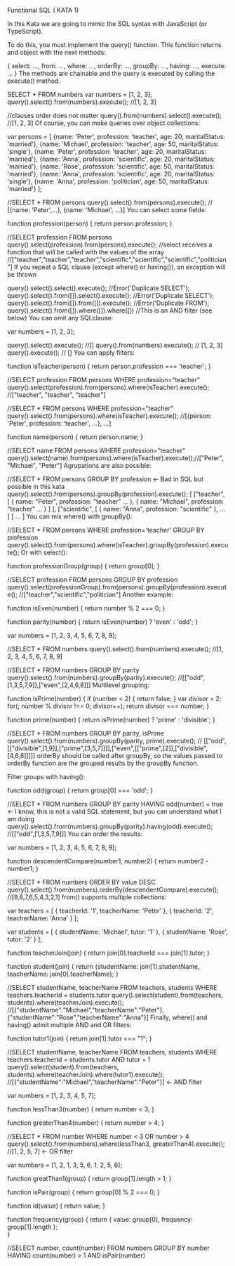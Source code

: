 Functional SQL ( KATA 1)

In this Kata we are going to mimic the SQL syntax with JavaScript (or TypeScript).

To do this, you must implement the query() function. This function returns and object with the next methods:

{
  select: ...,
  from: ...,
  where: ...,
  orderBy: ...,
  groupBy: ...,
  having: ...,
  execute: ...
}
The methods are chainable and the query is executed by calling the execute() method.

SELECT * FROM numbers
var numbers = [1, 2, 3];
query().select().from(numbers).execute(); //[1, 2, 3]

//clauses order does not matter
query().from(numbers).select().execute(); //[1, 2, 3]
Of course, you can make queries over object collections:

var persons = [
  {name: 'Peter', profession: 'teacher', age: 20, maritalStatus: 'married'},
  {name: 'Michael', profession: 'teacher', age: 50, maritalStatus: 'single'},
  {name: 'Peter', profession: 'teacher', age: 20, maritalStatus: 'married'},
  {name: 'Anna', profession: 'scientific', age: 20, maritalStatus: 'married'},
  {name: 'Rose', profession: 'scientific', age: 50, maritalStatus: 'married'},
  {name: 'Anna', profession: 'scientific', age: 20, maritalStatus: 'single'},
  {name: 'Anna', profession: 'politician', age: 50, maritalStatus: 'married'}
];

//SELECT * FROM persons
query().select().from(persons).execute(); // [{name: 'Peter',...}, {name: 'Michael', ...}]
You can select some fields:

function profession(person) {
  return person.profession;
}

//SELECT profession FROM persons
query().select(profession).from(persons).execute(); //select receives a function that will be called with the values of the array //["teacher","teacher","teacher","scientific","scientific","scientific","politician"]
If you repeat a SQL clause (except where() or having()), an exception will be thrown

query().select().select().execute(); //Error('Duplicate SELECT');
query().select().from([]).select().execute(); //Error('Duplicate SELECT');
query().select().from([]).from([]).execute(); //Error('Duplicate FROM');
query().select().from([]).where([]).where([]) //This is an AND filter (see below)
You can omit any SQLclause:

var numbers = [1, 2, 3];

query().select().execute(); //[]
query().from(numbers).execute(); // [1, 2, 3]
query().execute(); // []
You can apply filters:

function isTeacher(person) {
  return person.profession === 'teacher';
}

//SELECT profession FROM persons WHERE profession="teacher" 
query().select(profession).from(persons).where(isTeacher).execute(); //["teacher", "teacher", "teacher"]

//SELECT * FROM persons WHERE profession="teacher" 
query().select().from(persons).where(isTeacher).execute(); //[{person: 'Peter', profession: 'teacher', ...}, ...]

function name(person) {
  return person.name;
}

//SELECT name FROM persons WHERE profession="teacher" 
query().select(name).from(persons).where(isTeacher).execute();//["Peter", "Michael", "Peter"]
Agrupations are also possible:

//SELECT * FROM persons GROUP BY profession <- Bad in SQL but possible in this kata
query().select().from(persons).groupBy(profession).execute(); 
[
  ["teacher",
     [
       {
        name: "Peter",
        profession: "teacher"
        ...
      },
      {
        name: "Michael",
        profession: "teacher"
        ...
      }
    ]
  ],
  ["scientific",
    [
       {
          name: "Anna",
          profession: "scientific"
        },
     ...
   ]
  ]
  ...
]
You can mix where() with groupBy():

//SELECT * FROM persons WHERE profession='teacher' GROUP BY profession
query().select().from(persons).where(isTeacher).groupBy(profession).execute();
Or with select():

function professionGroup(group) {
  return group[0];
}

//SELECT profession FROM persons GROUP BY profession
query().select(professionGroup).from(persons).groupBy(profession).execute(); //["teacher","scientific","politician"]
Another example:

function isEven(number) {
  return number % 2 === 0;
}

function parity(number) {
  return isEven(number) ? 'even' : 'odd';
}

var numbers = [1, 2, 3, 4, 5, 6, 7, 8, 9]; 

//SELECT * FROM numbers
query().select().from(numbers).execute(); //[1, 2, 3, 4, 5, 6, 7, 8, 9]

//SELECT * FROM numbers GROUP BY parity
query().select().from(numbers).groupBy(parity).execute(); //[["odd",[1,3,5,7,9]],["even",[2,4,6,8]]]
Multilevel grouping:

function isPrime(number) {
  if (number < 2) {
    return false;
  }
  var divisor = 2;
  for(; number % divisor !== 0; divisor++);
  return divisor === number;
}

function prime(number) {
  return isPrime(number) ? 'prime' : 'divisible';
}

//SELECT * FROM numbers GROUP BY parity, isPrime
query().select().from(numbers).groupBy(parity, prime).execute(); // [["odd",[["divisible",[1,9]],["prime",[3,5,7]]]],["even",[["prime",[2]],["divisible",[4,6,8]]]]]
orderBy should be called after groupBy, so the values passed to orderBy function are the grouped results by the groupBy function.

Filter groups with having():

function odd(group) {
  return group[0] === 'odd';
}

//SELECT * FROM numbers GROUP BY parity HAVING odd(number) = true <- I know, this is not a valid SQL statement, but you can understand what I am doing
query().select().from(numbers).groupBy(parity).having(odd).execute(); //[["odd",[1,3,5,7,9]]]
You can order the results:

var numbers = [1, 2, 3, 4, 5, 6, 7, 8, 9];

function descendentCompare(number1, number2) {
  return number2 - number1;
}

//SELECT * FROM numbers ORDER BY value DESC 
 query().select().from(numbers).orderBy(descendentCompare).execute(); //[9,8,7,6,5,4,3,2,1]
from() supports multiple collections:

var teachers = [
  {
    teacherId: '1',
    teacherName: 'Peter'
  },
  {
    teacherId: '2',
    teacherName: 'Anna'
  }
];


var students = [
  {
    studentName: 'Michael',
    tutor: '1'
  },
  {
    studentName: 'Rose',
    tutor: '2'
  }
];

function teacherJoin(join) {
  return join[0].teacherId === join[1].tutor;
}

function student(join) {
  return {studentName: join[1].studentName, teacherName: join[0].teacherName};
}

//SELECT studentName, teacherName FROM teachers, students WHERE teachers.teacherId = students.tutor
query().select(student).from(teachers, students).where(teacherJoin).execute(); //[{"studentName":"Michael","teacherName":"Peter"},{"studentName":"Rose","teacherName":"Anna"}]
Finally, where() and having() admit multiple AND and OR filters:

function tutor1(join) {
  return join[1].tutor === "1";
}

//SELECT studentName, teacherName FROM teachers, students WHERE teachers.teacherId = students.tutor AND tutor = 1 
query().select(student).from(teachers, students).where(teacherJoin).where(tutor1).execute(); //[{"studentName":"Michael","teacherName":"Peter"}] <- AND filter

var numbers = [1, 2, 3, 4, 5, 7];

function lessThan3(number) {
  return number < 3;
}

function greaterThan4(number) {
  return number > 4;
}

//SELECT * FROM number WHERE number < 3 OR number > 4
query().select().from(numbers).where(lessThan3, greaterThan4).execute(); //[1, 2, 5, 7] <- OR filter

var numbers = [1, 2, 1, 3, 5, 6, 1, 2, 5, 6];

function greatThan1(group) {
  return group[1].length > 1;
}

function isPair(group) {
  return group[0] % 2 === 0;
}

function id(value) {
  return value;
}

function frequency(group) {
  return { value: group[0], frequency: group[1].length };      
}

//SELECT number, count(number) FROM numbers GROUP BY number HAVING count(number) > 1 AND isPair(number)
